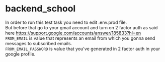 # backend_school
In order to run this test task you need to edit .env.prod file.  
But before that go to your gmail account and turn on 2 factor auth as said here https://support.google.com/accounts/answer/185833?hl=en
`FROM_EMAIL` is value that represents an email from which you gonna send messages to subscribed emails.  
`FROM_EMAIL_PASSWORD` is value that you've generated in 2 factor auth in your google profile.

